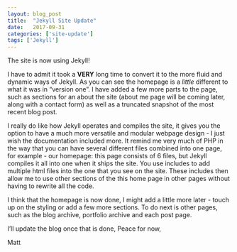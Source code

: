 ```yaml
---
layout: blog_post
title:  "Jekyll Site Update"
date:   2017-09-31
categories: ['site-update']
tags: ['Jekyll']
---
```


The site is now using Jekyll!

I have to admit it took a **VERY** long time to convert it to the more fluid and dynamic ways of Jekyll. As you can see the homepage is a *little* different to what it was in “version one”. I have added a  few more parts to the page, such as sections for an about the site (about me page will be coming later, along with a contact form) as well as a truncated snapshot of the most recent blog post.

I really do like how Jekyll operates and compiles the site, it gives you the option to have a much more versatile and modular webpage design - I just wish the documentation included more. It remind me very much of PHP in the way that you can have several different files combined into one page, for example - our homepage: this page consists of 6 files, but Jekyll compiles it all into one when it ships the site. You use includes to add multiple html files into the one that you see on the site. These includes then allow me to use other sections of the this home page in other pages without having to rewrite all the code.

I think that the homepage is now done, I might add a little more later - touch up on the styling or add a few more sections. To do next is other pages, such as the blog archive, portfolio archive and each post page.

I’ll update the blog once that is done, Peace for now,

Matt
